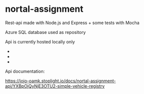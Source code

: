 # nortal-assignment

Rest-api made with Node.js and Express + some tests with Mocha

Azure SQL database used as repository

Api is currently hosted locally only

-
-
-

Api documentation:

https://jojo-oamk.stoplight.io/docs/nortal-assignment-api/YXBpOjQyNjE3OTU2-simple-vehicle-registry
